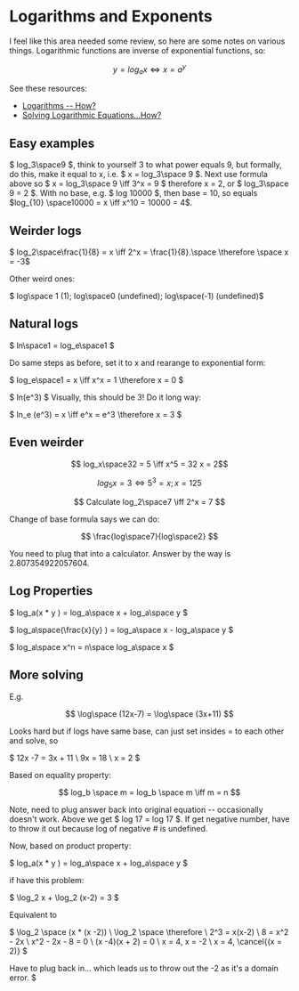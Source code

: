 # Logarithms and Exponents

I feel like this area needed some review, so here are some notes on various things.  Logarithmic functions are inverse of exponential functions, so:

$$ y = log_a x \iff x = a^y $$

See these resources:

* [Logarithms -- How?](https://www.youtube.com/watch?v=Zw5t6BTQYRU)
* [Solving Logarithmic Equations...How?](https://www.youtube.com/watch?v=rBnQiLa2TYo)

## Easy examples

$ log_3\space9 $, think to yourself 3 to what power equals 9, but formally, do this, make it equal to x, i.e.
$ x = log_3\space 9 $.  Next use formula above so $ x = log_3\space 9 \iff 3^x = 9 $ therefore x = 2, or $ log_3\space 9 = 2 $.  With no base, e.g. $ log 10000 $, then base = 10, so equals $log_{10} \space10000 = x \iff x^10 = 10000 = 4$.

## Weirder logs

$ log_2\space\frac{1}{8} = x \iff 2^x = \frac{1}{8}.\space \therefore \space  x = -3$ 

Other weird ones:

$ log\space 1 (1); log\space0 (undefined); log\space(-1) (undefined)$

## Natural logs

$ ln\space1 = log_e\space1 $

Do same steps as before, set it to x and rearange to exponential form:

$ log_e\space1 = x \iff x^x = 1 \therefore x = 0 $

$ ln(e^3) $  Visually, this should be 3!  Do it long way:

$ ln_e (e^3) = x \iff e^x = e^3 \therefore x = 3 $

## Even weirder

$$ log_x\space32 = 5 \iff x^5 = 32 x = 2$$


$$ log_5x = 3 \iff 5^3 = x; x = 125$$

$$ Calculate log_2\space7 \iff 2^x = 7 $$ 

Change of base formula says we can do:

$$ \frac{log\space7}{log\space2} $$ 

You need to plug that into a calculator.  Answer by the way is 2.807354922057604.

## Log Properties

$ log_a(x * y ) =  log_a\space x + log_a\space y $

$ log_a\space(\frac{x}{y} ) =  log_a\space x -  log_a\space y $

$ log_a\space x^n  =  n\space log_a\space x $

## More solving

E.g. 

$$ \log\space (12x-7) = \log\space (3x+11) $$

Looks hard but if logs have same base, can just set insides = to each other and solve, so

$
	12x -7 = 3x + 11 \\ 
	9x = 18 \\
	x = 2
$

Based on equality property:

$$
log_b \space m = log_b \space m \iff m = n
$$

Note, need to plug answer back into original equation -- occasionally doesn't work.  Above we get $ log 17 = log 17 $.  If get negative number, have to throw it out because log of negative # is undefined.

Now, based on product property:


$ log_a(x * y ) =  log_a\space x + log_a\space y $

if have this problem:

$ \log_2 x + \log_2 (x-2) = 3 $

Equivalent to

$ \log_2 \space (x * (x -2)) \\
\log_2 \space \therefore \\
2^3 = x(x-2) \\
8 = x^2 - 2x \\
x^2 - 2x - 8 = 0 \\
(x -4)(x + 2) = 0 \\
x = 4, x = -2 \\
x = 4, \cancel{(x = 2)}
$

Have to plug back in... which leads us to throw out the -2 as it's a domain error.
$

